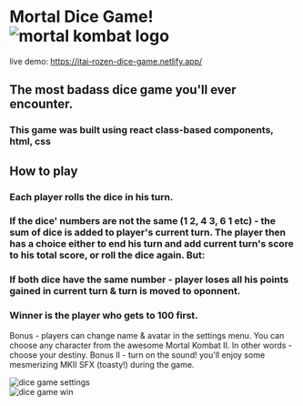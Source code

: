 # Mortal Dice Game! <img src="https://user-images.githubusercontent.com/45075787/174149835-1482b9d2-8226-444d-974b-3bb7761c7aaa.png" alt="mortal kombat logo" />
live demo: https://itai-rozen-dice-game.netlify.app/

## The most badass dice game you'll ever encounter.
### This game was built using react class-based components, html, css
## How to play
### Each player rolls the dice in his turn. 
### If the dice' numbers are not the same (1 2, 4 3, 6 1 etc) - the sum of dice is added to player's current turn. The player then has a choice either to end his turn and add current turn's score to his total score, or roll the dice again. But:
### If both dice have the same number - player loses all his points gained in current turn & turn is moved to oponnent.
### Winner is the player who gets to 100 first.

Bonus - players can change name & avatar in the settings menu. You can choose any character from the awesome Mortal Kombat II. In other words - choose your destiny.
Bonus II - turn on the sound! you'll enjoy some mesmerizing MKII SFX (toasty!) during the game.

<div>
 <img src="https://user-images.githubusercontent.com/45075787/174148947-2f613c37-4d7f-4c35-a80c-923cb49bd3d3.png" alt="dice game settings" title="dice game settings" />
</div>
<div>
 <img src="https://user-images.githubusercontent.com/45075787/174148969-63360c55-ce5f-4f1e-8519-ccd8aa3572c5.png" alt="dice game win" title="dice game win" />
</div>

